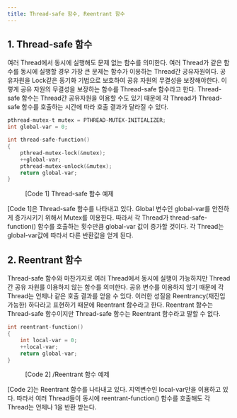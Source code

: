 ```yaml
---
title: Thread-safe 함수, Reentrant 함수
---
```


## 1. Thread-safe 함수

여러 Thread에서 동시에 실행해도 문제 없는 함수를 의미한다. 여러 Thread가 같은 함수를 동시에 실행할 경우 가장 큰 문제는 함수가 이용하는 Thread간 공유자원이다. 공유자원을 Lock같은 동기화 기법으로 보호하여 공유 자원의 무결성을 보장해야한다. 이렇게 공유 자원의 무결성을 보장하는 함수를 Thread-safe 함수라고 한다. Thread-safe 함수는 Thread간 공유자원을 이용할 수도 있기 때문에 각 Thread가 Thread-safe 함수를 호출하는 시간에 따라 호출 결과가 달라질 수 있다.

```c {caption="", linenos=table}
pthread-mutex-t mutex = PTHREAD-MUTEX-INITIALIZER;
int global-var = 0;

int thread-safe-function()
{
    pthread-mutex-lock(&mutex);
    ++global-var;
    pthread-mutex-unlock(&mutex);
    return global-var;
}
```
<figure>
<figcaption class="caption">[Code 1] Thread-safe 함수 예제</figcaption>
</figure>

[Code 1]은 Thread-safe 함수를 나타내고 있다. Global 변수인 global-var를 안전하게 증가시키기 위해서 Mutex를 이용한다. 따라서 각 Thread가 thread-safe-function() 함수를 호출하는 횟수만큼 global-var 값이 증가할 것이다. 각 Thread는 global-var값에 따라서 다른 반환값을 얻게 된다.

## 2. Reentrant 함수

Thread-safe 함수와 마찬가지로 여러 Thread에서 동시에 실행이 가능하지만 Thread간 공유 자원를 이용하지 않는 함수를 의미한다. 공유 변수를 이용하지 않기 때문에 각 Thread는 언제나 같은 호출 결과를 얻을 수 있다. 이러한 성질을 Reentrancy(재진입 가능한) 하다라고 표현하기 때문에 Reentrant 함수라고 한다. Reentrant 함수는 Thread-safe 함수이지만 Thread-safe 함수는 Reentrant 함수라고 말할 수 없다.

```c {caption="", linenos=table}
int reentrant-function()
{
    int local-var = 0;
    ++local-var;
    return global-var;
}
```
<figure>
<figcaption class="caption">[Code 2] /Reentrant 함수 예제</figcaption>
</figure>

[Code 2]는 Reentrant 함수를 나타내고 있다. 지역변수인 local-var만을 이용하고 있다. 따라서 여러 Thread들이 동시에 reentrant-function() 함수를 호출해도 각 Thread는 언제나 1을 반환 받는다.

